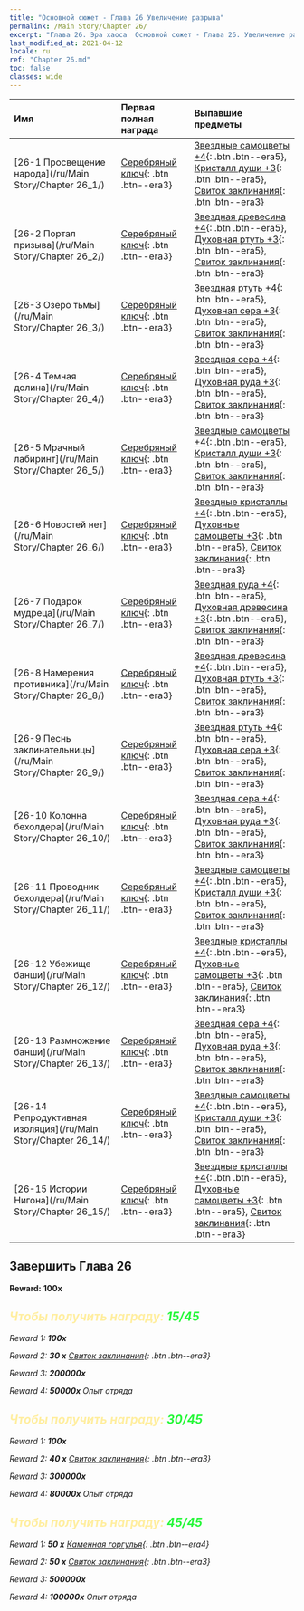 ```yaml
---
title: "Основной сюжет - Глава 26 Увеличение разрыва"
permalink: /Main Story/Chapter 26/
excerpt: "Глава 26. Эра хаоса  Основной сюжет - Глава 26. Увеличение разрыва"
last_modified_at: 2021-04-12
locale: ru
ref: "Chapter 26.md"
toc: false
classes: wide
---
```


  | Имя |  Первая полная награда | Выпавшие предметы |
  |:------------|:------------|:------------| 
  | [26-1 Просвещение народа](/ru/Main Story/Chapter 26_1/) | [Серебряный ключ](/ru/Items/con_693/){: .btn .btn--era3} | [Звездные самоцветы +4](/ru/Items/mat_93/){: .btn .btn--era5}, [Кристалл души +3](/ru/Items/mat_87/){: .btn .btn--era5}, [Свиток заклинания](/ru/Items/con_694/){: .btn .btn--era3} |
  | [26-2 Портал призыва](/ru/Main Story/Chapter 26_2/) | [Серебряный ключ](/ru/Items/con_693/){: .btn .btn--era3} | [Звездная древесина +4](/ru/Items/mat_90/){: .btn .btn--era5}, [Духовная ртуть +3](/ru/Items/mat_84/){: .btn .btn--era5}, [Свиток заклинания](/ru/Items/con_694/){: .btn .btn--era3} |
  | [26-3 Озеро тьмы](/ru/Main Story/Chapter 26_3/) | [Серебряный ключ](/ru/Items/con_693/){: .btn .btn--era3} | [Звездная ртуть +4](/ru/Items/mat_91/){: .btn .btn--era5}, [Духовная сера +3](/ru/Items/mat_85/){: .btn .btn--era5}, [Свиток заклинания](/ru/Items/con_694/){: .btn .btn--era3} |
  | [26-4 Темная долина](/ru/Main Story/Chapter 26_4/) | [Серебряный ключ](/ru/Items/con_693/){: .btn .btn--era3} | [Звездная сера +4](/ru/Items/mat_92/){: .btn .btn--era5}, [Духовная руда +3](/ru/Items/mat_82/){: .btn .btn--era5}, [Свиток заклинания](/ru/Items/con_694/){: .btn .btn--era3} |
  | [26-5 Мрачный лабиринт](/ru/Main Story/Chapter 26_5/) | [Серебряный ключ](/ru/Items/con_693/){: .btn .btn--era3} | [Звездные самоцветы +4](/ru/Items/mat_93/){: .btn .btn--era5}, [Кристалл души +3](/ru/Items/mat_87/){: .btn .btn--era5}, [Свиток заклинания](/ru/Items/con_694/){: .btn .btn--era3} |
  | [26-6 Новостей нет](/ru/Main Story/Chapter 26_6/) | [Серебряный ключ](/ru/Items/con_693/){: .btn .btn--era3} | [Звездные кристаллы +4](/ru/Items/mat_94/){: .btn .btn--era5}, [Духовные самоцветы +3](/ru/Items/mat_86/){: .btn .btn--era5}, [Свиток заклинания](/ru/Items/con_694/){: .btn .btn--era3} |
  | [26-7 Подарок мудреца](/ru/Main Story/Chapter 26_7/) | [Серебряный ключ](/ru/Items/con_693/){: .btn .btn--era3} | [Звездная руда +4](/ru/Items/mat_89/){: .btn .btn--era5}, [Духовная древесина +3](/ru/Items/mat_83/){: .btn .btn--era5}, [Свиток заклинания](/ru/Items/con_694/){: .btn .btn--era3} |
  | [26-8 Намерения противника](/ru/Main Story/Chapter 26_8/) | [Серебряный ключ](/ru/Items/con_693/){: .btn .btn--era3} | [Звездная древесина +4](/ru/Items/mat_90/){: .btn .btn--era5}, [Духовная ртуть +3](/ru/Items/mat_84/){: .btn .btn--era5}, [Свиток заклинания](/ru/Items/con_694/){: .btn .btn--era3} |
  | [26-9 Песнь заклинательницы](/ru/Main Story/Chapter 26_9/) | [Серебряный ключ](/ru/Items/con_693/){: .btn .btn--era3} | [Звездная ртуть +4](/ru/Items/mat_91/){: .btn .btn--era5}, [Духовная сера +3](/ru/Items/mat_85/){: .btn .btn--era5}, [Свиток заклинания](/ru/Items/con_694/){: .btn .btn--era3} |
  | [26-10 Колонна бехолдера](/ru/Main Story/Chapter 26_10/) | [Серебряный ключ](/ru/Items/con_693/){: .btn .btn--era3} | [Звездная сера +4](/ru/Items/mat_92/){: .btn .btn--era5}, [Духовная руда +3](/ru/Items/mat_82/){: .btn .btn--era5}, [Свиток заклинания](/ru/Items/con_694/){: .btn .btn--era3} |
  | [26-11 Проводник бехолдера](/ru/Main Story/Chapter 26_11/) | [Серебряный ключ](/ru/Items/con_693/){: .btn .btn--era3} | [Звездные самоцветы +4](/ru/Items/mat_93/){: .btn .btn--era5}, [Кристалл души +3](/ru/Items/mat_87/){: .btn .btn--era5}, [Свиток заклинания](/ru/Items/con_694/){: .btn .btn--era3} |
  | [26-12 Убежище банши](/ru/Main Story/Chapter 26_12/) | [Серебряный ключ](/ru/Items/con_693/){: .btn .btn--era3} | [Звездные кристаллы +4](/ru/Items/mat_94/){: .btn .btn--era5}, [Духовные самоцветы +3](/ru/Items/mat_86/){: .btn .btn--era5}, [Свиток заклинания](/ru/Items/con_694/){: .btn .btn--era3} |
  | [26-13 Размножение банши](/ru/Main Story/Chapter 26_13/) | [Серебряный ключ](/ru/Items/con_693/){: .btn .btn--era3} | [Звездная сера +4](/ru/Items/mat_92/){: .btn .btn--era5}, [Духовная руда +3](/ru/Items/mat_82/){: .btn .btn--era5}, [Свиток заклинания](/ru/Items/con_694/){: .btn .btn--era3} |
  | [26-14 Репродуктивная изоляция](/ru/Main Story/Chapter 26_14/) | [Серебряный ключ](/ru/Items/con_693/){: .btn .btn--era3} | [Звездные самоцветы +4](/ru/Items/mat_93/){: .btn .btn--era5}, [Кристалл души +3](/ru/Items/mat_87/){: .btn .btn--era5}, [Свиток заклинания](/ru/Items/con_694/){: .btn .btn--era3} |
  | [26-15 Истории Нигона](/ru/Main Story/Chapter 26_15/) | [Серебряный ключ](/ru/Items/con_693/){: .btn .btn--era3} | [Звездные кристаллы +4](/ru/Items/mat_94/){: .btn .btn--era5}, [Духовные самоцветы +3](/ru/Items/mat_86/){: .btn .btn--era5}, [Свиток заклинания](/ru/Items/con_694/){: .btn .btn--era3} |


## Завершить Глава 26

 **Reward:**  **100x** <i class="fas fa-gem"/>



## <span style="color: #ffeea0">Чтобы получить награду: </span><span style="color: #27f73a">15/45</span>

 Reward 1:  **100x** <i class="fas fa-gem"/>

 Reward 2: **30 x** [Свиток заклинания](/ru/Items/con_694/){: .btn .btn--era3}

 Reward 3:  **200000x** <i class="fas fa-coins"/>

 Reward 4:  **50000x** Опыт отряда



## <span style="color: #ffeea0">Чтобы получить награду: </span><span style="color: #27f73a">30/45</span>

 Reward 1:  **100x** <i class="fas fa-gem"/>

 Reward 2: **40 x** [Свиток заклинания](/ru/Items/con_694/){: .btn .btn--era3}

 Reward 3:  **300000x** <i class="fas fa-coins"/>

 Reward 4:  **80000x** Опыт отряда



## <span style="color: #ffeea0">Чтобы получить награду: </span><span style="color: #27f73a">45/45</span>

 Reward 1: **50 x** [Каменная горгулья](/ru/Items/unt_236/){: .btn .btn--era4}

 Reward 2: **50 x** [Свиток заклинания](/ru/Items/con_694/){: .btn .btn--era3}

 Reward 3:  **500000x** <i class="fas fa-coins"/>

 Reward 4:  **100000x** Опыт отряда

